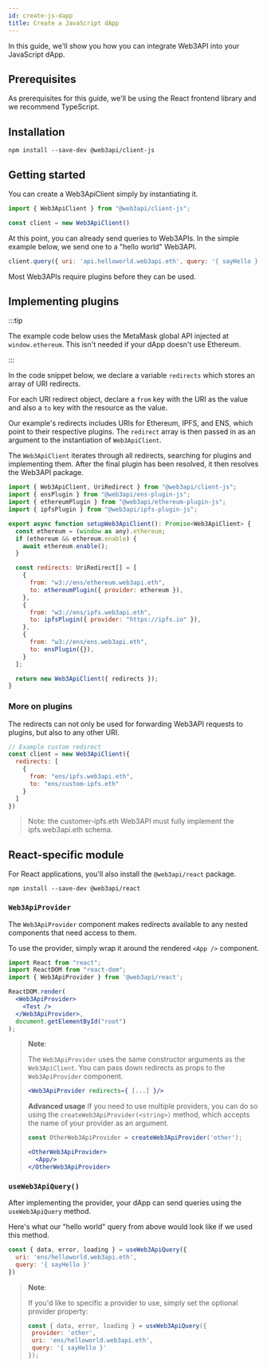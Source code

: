 ```yaml
---
id: create-js-dapp
title: Create a JavaScript dApp
---
```


In this guide, we'll show you how you can integrate Web3API into your JavaScript dApp.

## **Prerequisites**

As prerequisites for this guide, we'll be using the React frontend library and we recommend TypeScript.

## **Installation**

```
npm install --save-dev @web3api/client-js
```

## **Getting started**

You can create a Web3ApiClient simply by instantiating it.

```js
import { Web3ApiClient } from "@web3api/client-js";

const client = new Web3ApiClient()
```

At this point, you can already send queries to Web3APIs. In the simple example below, we send one to a "hello world" Web3API.

```js
client.query({ uri: 'api.helloworld.web3api.eth', query: '{ sayHello }' })
```

Most Web3APIs require plugins before they can be used.

## **Implementing plugins**

:::tip

The example code below uses the MetaMask global API injected at `window.ethereum`. This isn't needed if your dApp doesn't use Ethereum.

:::

In the code snippet below, we declare a variable `redirects` which stores an array of URI redirects.

For each URI redirect object, declare a `from` key with the URI as the value and also a `to` key with the resource as the value.

Our example's redirects includes URIs for Ethereum, IPFS, and ENS, which point to their respective plugins. The `redirect` array is then passed in as an argument to the instantiation of `Web3ApiClient`.

The `Web3ApiClient` iterates through all redirects, searching for plugins and implementing them. After the final plugin has been resolved, it then resolves the Web3API package.

```js
import { Web3ApiClient, UriRedirect } from "@web3api/client-js";
import { ensPlugin } from "@web3api/ens-plugin-js";
import { ethereumPlugin } from "@web3api/ethereum-plugin-js";
import { ipfsPlugin } from "@web3api/ipfs-plugin-js";

export async function setupWeb3ApiClient(): Promise<Web3ApiClient> {
  const ethereum = (window as any).ethereum;
  if (ethereum && ethereum.enable) {
    await ethereum.enable();
  }

  const redirects: UriRedirect[] = [
    {
      from: "w3://ens/ethereum.web3api.eth",
      to: ethereumPlugin({ provider: ethereum }),
    },
    {
      from: "w3://ens/ipfs.web3api.eth",
      to: ipfsPlugin({ provider: "https://ipfs.io" }),
    },
    {
      from: "w3://ens/ens.web3api.eth",
      to: ensPlugin({}),
    }
  ];

  return new Web3ApiClient({ redirects });
}
```

### **More on plugins**

The redirects can not only be used for forwarding Web3API requests to plugins, but also to any other URI.

```js
// Example custom redirect
const client = new Web3ApiClient({
  redirects: [
    {
      from: "ens/ipfs.web3api.eth",
      to: "ens/custom-ipfs.eth"
    }
  ]
})
```

> Note: the customer-ipfs.eth Web3API must fully implement the ipfs.web3api.eth schema.

## **React-specific module**

For React applications, you'll also install the `@web3api/react` package.

```
npm install --save-dev @web3api/react
```

### **`Web3ApiProvider`**

The `Web3ApiProvider` component makes redirects available to any nested components that need access to them.

To use the provider, simply wrap it around the rendered `<App />` component.

```jsx
import React from "react";
import ReactDOM from "react-dom";
import { Web3ApiProvider } from '@web3api/react';

ReactDOM.render(
  <Web3ApiProvider>
    <Test />
  </Web3ApiProvider>,
  document.getElementById("root")
);
```

> **Note**:
>
> The `Web3ApiProvider` uses the same constructor arguments as the `Web3ApiClient`. You can pass down redirects as props to the `Web3ApiProvider` component.
>
> ```jsx
> <Web3ApiProvider redirects={ [...] }/>
> ```
>
> **Advanced usage**
> If you need to use multiple providers, you can do so using the `createWeb3ApiProvider(<string>)` method, which accepts the name of your provider as an argument.
>
> ```jsx
> const OtherWeb3ApiProvider = createWeb3ApiProvider('other');
>
> <OtherWeb3ApiProvider>
>   <App/>
> </OtherWeb3ApiProvider>
>
> ```

### **`useWeb3ApiQuery()`**

After implementing the provider, your dApp can send queries using the `useWeb3ApiQuery` method.

Here's what our "hello world" query from above would look like if we used this method.

```js
const { data, error, loading } = useWeb3ApiQuery({
  uri: 'ens/helloworld.web3api.eth',
  query: '{ sayHello }'
})
```

> **Note**:
>
> If you'd like to specific a provider to use, simply set the optional provider property:
>
> ```js
> const { data, error, loading } = useWeb3ApiQuery({
>  provider: 'other',
>  uri: 'ens/helloworld.web3api.eth',
>  query: '{ sayHello }'
> });
> ```
